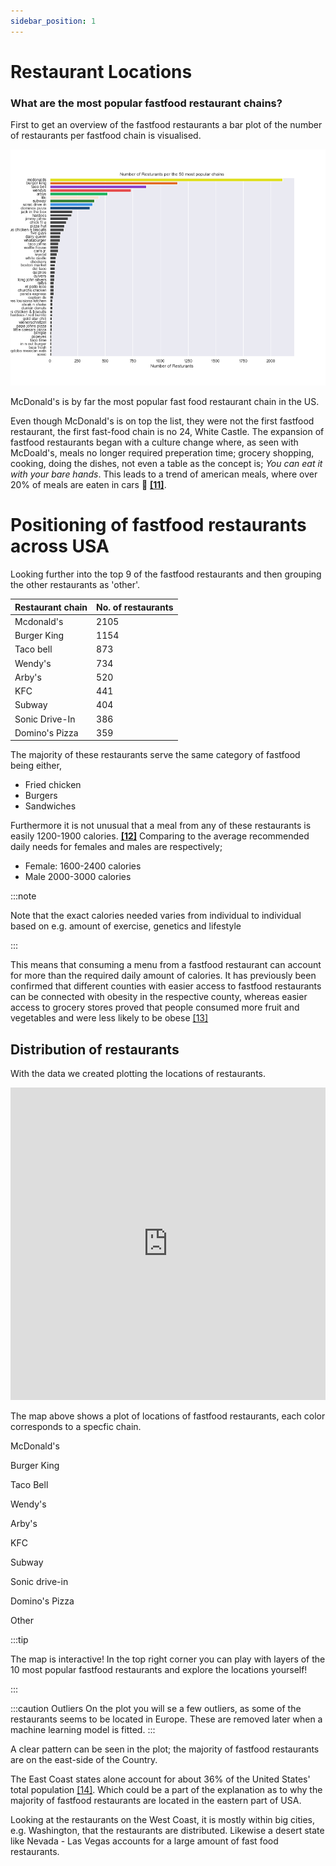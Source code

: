 ```yaml
---
sidebar_position: 1
---
```



# Restaurant Locations

### What are the most popular fastfood restaurant chains? 

First to get an overview of the fastfood restaurants a bar plot of the number of restaurants per fastfood chain is visualised. 

[ ![](stat2.png) ](stat2.png)

McDonald's is by far the most popular fast food restaurant chain in the US. 

Even though McDonald's is on top the list, they were not the first fastfood restaurant, the first fast-food chain is no 24, White Castle. The expansion of fastfood restaurants began with a culture change where, as seen with McDoald's, meals no longer required preperation time; grocery shopping, cooking, doing the dishes, not even a table as the concept is; *You can eat it with your bare hands*. This leads to a trend of american meals, where over 20% of meals are eaten in cars :blue_car: **[[11]](https://web.colby.edu/st297-global18/2018/10/29/americas-fast-food-obsession/#:~:text=One%20of%20the%20main%20reasons,and%20get%20a%20full%20meal)**.




# Positioning of fastfood restaurants across USA


Looking further into the top 9 of the fastfood restaurants and then grouping the other restaurants as 'other'. 

| Restaurant chain 	| No. of restaurants 	|
|---	|---	|
| Mcdonald's 	| 2105 	|
| Burger King 	| 1154 	|
| Taco bell 	| 873 	|
| Wendy's 	| 734 	|
| Arby's 	| 520 	|
| KFC	| 441 	|
| Subway 	| 404 	|
| Sonic Drive-In 	| 386 	|
| Domino's Pizza 	| 359 	|


The majority of these restaurants serve the same category of fastfood being either, 
* Fried chicken
* Burgers
* Sandwiches

Furthermore it is not unusual that a meal from any of these restaurants is easily 1200-1900 calories. **[[12]](https://www.medicalnewstoday.com/articles/245588#:~:text=According%20to%20the%202015%2D2020,overall%20health%2C%20and%20activity%20level)** Comparing to the average recommended daily needs for females and males are respectively;
* Female: 1600-2400 calories
* Male 2000-3000 calories

:::note 

Note that the exact calories needed varies from individual to individual based on e.g. amount of exercise, genetics and lifestyle

:::


This means that consuming a menu from a fastfood restaurant can account for more than the required daily amount of calories. It has previously been confirmed that different counties with easier access to fastfood restaurants can be connected with obesity in the respective county, whereas easier access to grocery stores proved that people consumed more fruit and vegetables and were less likely to be obese [[13]](https://www.nature.com/articles/s41467-021-27522-y) 

## Distribution of restaurants
With the data we created plotting the locations of restaurants. 

<iframe src="https://peetzie.github.io/SocialData_InteractiveMaps/fastfood_locations.html"
	sandbox="allow-same-origin allow-scripts"
	width="100%"
	height="500"
	scrolling="yes"
	seamless="seamless"
	frameborder="0">
</iframe>

The map above shows a plot of locations of fastfood restaurants, each color corresponds to a specfic chain.
        
<main>
     <p className="mcd">McDonald's</p>
</main>

<main>
     <p className="bk">Burger King</p>
</main>

<main>
     <p className="tb">Taco Bell</p>
</main>

<main>
     <p className="wd">Wendy's</p>
</main>

<main>
     <p className="ab">Arby's</p>
</main>

<main>
     <p className="kfc"> KFC</p>
</main>

<main>
     <p className="subway">Subway</p>
</main>

<main>
     <p className="sonic">Sonic drive-in</p>
</main>

<main>
     <p className="domino">Domino's Pizza</p>
</main>

<main>
     <p className="other">Other</p>
</main>

:::tip 

The map is interactive! In the top right corner you can play with layers of the 10 most popular fastfood restaurants and explore the locations yourself!

:::

:::caution Outliers
On the plot you will se a few outliers, as some of the restaurants seems to be located in Europe. These are removed later when a machine learning model is fitted.
:::

A clear pattern can be seen in the plot; the majority of fastfood restaurants are on the east-side of the Country. 

The East Coast states alone account for about 36% of the United States' total population [[14]](https://worldpopulationreview.com/state-rankings/east-coast-states).
Which could be a part of the explanation as to why the majority of fastfood restaurants are located in the eastern part of USA. 

Looking at the restaurants on the West Coast, it is mostly within big cities, e.g. Washington, that the restaurants are distributed. Likewise a desert state like Nevada - Las Vegas accounts for a large amount of fast food restaurants. 



